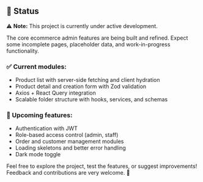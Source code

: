 ## 🚧 Status

⚠️ **Note:** This project is currently under active development.

The core ecommerce admin features are being built and refined. Expect some incomplete pages, placeholder data, and work-in-progress functionality.

### ✅ Current modules:
- Product list with server-side fetching and client hydration
- Product detail and creation form with Zod validation
- Axios + React Query integration
- Scalable folder structure with hooks, services, and schemas

### 🔨 Upcoming features:
- Authentication with JWT
- Role-based access control (admin, staff)
- Order and customer management modules
- Loading skeletons and better error handling
- Dark mode toggle

Feel free to explore the project, test the features, or suggest improvements! Feedback and contributions are very welcome. 🚀
